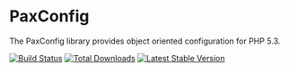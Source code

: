 # PaxConfig

The PaxConfig library provides object oriented configuration for PHP 5.3.

[![Build Status](https://travis-ci.org/anthonyhowell/PaxConfig.svg?branch=master)](https://travis-ci.org/anthonyhowell/PaxConfig) [![Total Downloads](https://poser.pugx.org/pax/layout-bundle/downloads.svg)](https://packagist.org/packages/funwithsymfony/layout-bundle) [![Latest Stable Version](https://poser.pugx.org/funwithsymfony/layout-bundle/v/stable.svg)](https://packagist.org/packages/funwithsymfony/layout-bundle)
